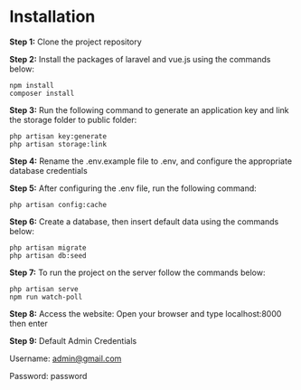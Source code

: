 # Installation

**Step 1:** Clone the project repository

**Step 2:**  Install the packages of laravel and vue.js using the commands below:
```
npm install
composer install
```
**Step 3:** Run the following command to generate an application key and link the storage folder to public folder:
```
php artisan key:generate
php artisan storage:link
```

**Step 4:** Rename the .env.example file to .env, and configure the appropriate database credentials

**Step 5:** After configuring the .env file, run the following command:
```
php artisan config:cache
```
**Step 6:** Create a database, then insert default data using the commands below:
```
php artisan migrate
php artisan db:seed
```
**Step 7:** To run the project on the server follow the commands below:
```
php artisan serve
npm run watch-poll
```
**Step 8:** Access the website:
Open your browser and type localhost:8000 then enter

**Step 9:** Default Admin Credentials

Username: admin@gmail.com

Password: password
